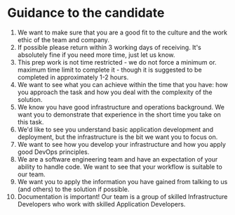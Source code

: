 # Guidance to the candidate

1. We want to make sure that you are a good fit to the culture and the work ethic of the team and company.
1. If possible please return within 3 working days of receiving. It's absolutely fine if you need more time, just let us know.
1. This prep work is not time restricted - we do not force a minimum or. maximum time limit to complete it - though it is suggested to be completed in approximately 1-2 hours.
1. We want to see what you can achieve within the time that you have: how you approach the task and how you deal with the complexity of the solution.
1. We know you have good infrastructure and operations background. We want you to demonstrate that experience in the short time you take on this task.
1. We'd like to see you understand basic application development and deployment, but the infrastructure is the bit we want you to focus on.
1. We want to see how you develop your infrastructure and how you apply good DevOps principles.
1. We are a software engineering team and have an expectation of your ability to handle code. We want to see that your workflow is suitable to our team. 
1. We want you to apply the information you have gained from talking to us (and others) to the solution if possible.
1. Documentation is important! Our team is a group of skilled Infrastructure Developers who work with skilled Application Developers.
